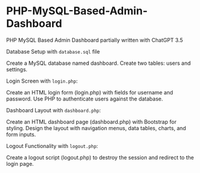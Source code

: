 # PHP-MySQL-Based-Admin-Dashboard
PHP MySQL Based Admin Dashboard partially written with ChatGPT 3.5

Database Setup with `database.sql` file

Create a MySQL database named dashboard.
Create two tables: users and settings.

Login Screen with `login.php`:

Create an HTML login form (login.php) with fields for username and password.
Use PHP to authenticate users against the database.

Dashboard Layout with `dashboard.php`:

Create an HTML dashboard page (dashboard.php) with Bootstrap for styling.
Design the layout with navigation menus, data tables, charts, and form inputs.

Logout Functionality with `logout.php`:

Create a logout script (logout.php) to destroy the session and redirect to the login page.

